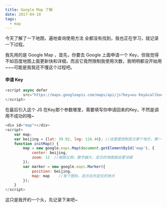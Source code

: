 ```yaml
---
title: Google Map 了解
date: 2017-04-10
tags:
  - map
---
```


今天了解了一下地图，遍地查询使用方法 全都没有找到，我也正在学习，就记录一下过程。

我先用的是 Google Map ，首先，你要去 Google 上面申请一个 Key，但我觉得不如百度地图上面更新快和详细，而且它竟然限制我使用次数，我明明都没开始用~~~可能是我我还不懂这个过程吧。

#### 申请 Key

```javascript
<script async defer
        src="https://maps.googleapis.com/maps/api/js?key=ou Key&callback=initMap">
</script>
```
在最后引入这个 JS 在Key那个参数哪里，需要填写你申请回来的Key，不然是调用不成功的哦~

```javascript
<div id="map"></div>
<script>
    var map;
    var beijing = {lat: 39.92, lng: 116.46}; //这里是控制显示那个地方，第一个是纬度，第二个是经度。
    function initMap() {
        map = new google.maps.Map(document.getElementById('map'), {
            center: beijing,
            zoom: 12  //缩放比例，数字越大，显示的地图就会更详细
        });
        var marker = new google.maps.Marker({
            position: beijing,
            map: map    //有个图标，显示在你定位的地方
        });
    }
</script>
```
这只是我开的一个头，先记录下来吧~